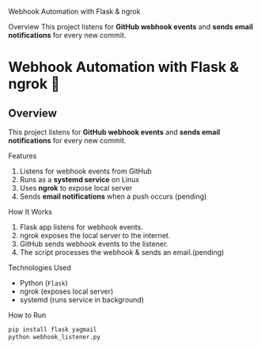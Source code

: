 Webhook Automation with Flask & ngrok 

Overview
This project listens for **GitHub webhook events** and **sends email notifications** for every new commit.

# Webhook Automation with Flask & ngrok 🚀

## Overview
This project listens for **GitHub webhook events** and **sends email notifications** for every new commit.

Features
1. Listens for webhook events from GitHub  
2. Runs as a **systemd service** on Linux  
3. Uses **ngrok** to expose local server  
4. Sends **email notifications** when a push occurs  (pending)

How It Works
1. Flask app listens for webhook events.
2. ngrok exposes the local server to the internet.
3. GitHub sends webhook events to the listener.
4. The script processes the webhook & sends an email.(pending)

Technologies Used
- Python (`Flask`)
- ngrok (exposes local server)
- systemd (runs service in background)

How to Run
```sh
pip install flask yagmail
python webhook_listener.py


